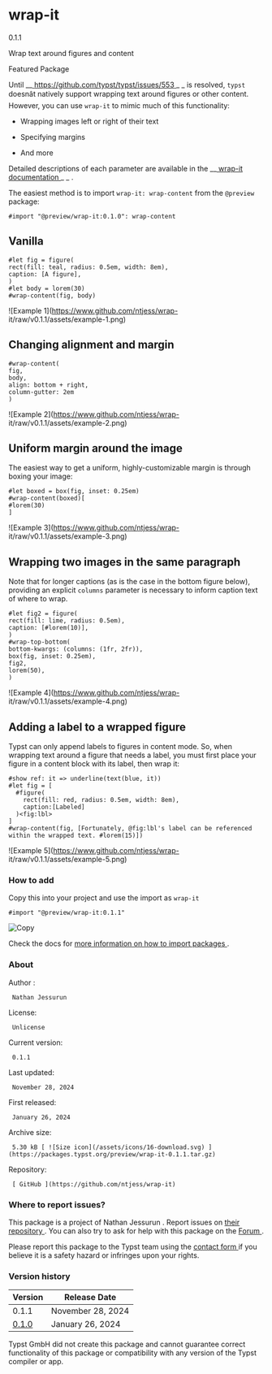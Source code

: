 #  wrap-it

0.1.1

Wrap text around figures and content

Featured  Package

Until __[ https://github.com/typst/typst/issues/553
](https://github.com/typst/typst/issues/553) _ _ is resolved, ` typst `
doesnât natively support wrapping text around figures or other content.
However, you can use ` wrap-it ` to mimic much of this functionality:

  * Wrapping images left or right of their text 

  * Specifying margins 

  * And more 

Detailed descriptions of each parameter are available in the __[ wrap-it
documentation ](https://github.com/ntjess/wrap-it/blob/main/docs/manual.pdf) _
_ .

The easiest method is to import ` wrap-it: wrap-content ` from the ` @preview
` package:

    
    
    #import "@preview/wrap-it:0.1.0": wrap-content
    

##  Vanilla

    
    
    #let fig = figure(
    rect(fill: teal, radius: 0.5em, width: 8em),
    caption: [A figure],
    )
    #let body = lorem(30)
    #wrap-content(fig, body)
    

![Example 1](https://www.github.com/ntjess/wrap-
it/raw/v0.1.1/assets/example-1.png)

##  Changing alignment and margin

    
    
    #wrap-content(
    fig,
    body,
    align: bottom + right,
    column-gutter: 2em
    )
    

![Example 2](https://www.github.com/ntjess/wrap-
it/raw/v0.1.1/assets/example-2.png)

##  Uniform margin around the image

The easiest way to get a uniform, highly-customizable margin is through boxing
your image:

    
    
    #let boxed = box(fig, inset: 0.25em)
    #wrap-content(boxed)[
    #lorem(30)
    ]
    

![Example 3](https://www.github.com/ntjess/wrap-
it/raw/v0.1.1/assets/example-3.png)

##  Wrapping two images in the same paragraph

Note that for longer captions (as is the case in the bottom figure below),
providing an explicit ` columns ` parameter is necessary to inform caption
text of where to wrap.

    
    
    #let fig2 = figure(
    rect(fill: lime, radius: 0.5em),
    caption: [#lorem(10)],
    )
    #wrap-top-bottom(
    bottom-kwargs: (columns: (1fr, 2fr)),
    box(fig, inset: 0.25em),
    fig2,
    lorem(50),
    )
    

![Example 4](https://www.github.com/ntjess/wrap-
it/raw/v0.1.1/assets/example-4.png)

##  Adding a label to a wrapped figure

Typst can only append labels to figures in content mode. So, when wrapping
text around a figure that needs a label, you must first place your figure in a
content block with its label, then wrap it:

    
    
    #show ref: it => underline(text(blue, it))
    #let fig = [
      #figure(
        rect(fill: red, radius: 0.5em, width: 8em),
        caption:[Labeled]
      )<fig:lbl>
    ]
    #wrap-content(fig, [Fortunately, @fig:lbl's label can be referenced within the wrapped text. #lorem(15)])
    

![Example 5](https://www.github.com/ntjess/wrap-
it/raw/v0.1.1/assets/example-5.png)

###  How to add

Copy this into your project and use the import as  ` wrap-it `

    
    
    #import "@preview/wrap-it:0.1.1"

![Copy](/assets/icons/16-copy.svg)

Check the docs for  [ more information on how to import packages
](https://typst.app/docs/reference/scripting/#packages) .

###  About

Author  :

     Nathan Jessurun 
License:

     Unlicense 
Current version:

     0.1.1 
Last updated:

     November 28, 2024 
First released:

     January 26, 2024 
Archive size:

     5.30 kB [ ![Size icon](/assets/icons/16-download.svg) ](https://packages.typst.org/preview/wrap-it-0.1.1.tar.gz)
Repository:

     [ GitHub ](https://github.com/ntjess/wrap-it)

###  Where to report issues?

This  package  is a project of  Nathan Jessurun  .  Report issues on  [ their
repository ](https://github.com/ntjess/wrap-it) .  You can also try to ask for
help with this  package  on the  [ Forum ](https://forum.typst.app) .

Please report this  package  to the Typst team using the  [ contact form
](https://typst.app/contact) if you believe it is a safety hazard or infringes
upon your rights.

###  Version history

Version  |  Release Date   
---|---  
0.1.1  |  November 28, 2024   
[ 0.1.0 ](https://typst.app/universe/package/wrap-it/0.1.0/) |  January 26, 2024   
  
Typst GmbH did not create this  package  and cannot guarantee correct
functionality of this  package  or compatibility with any version of the Typst
compiler or app.

